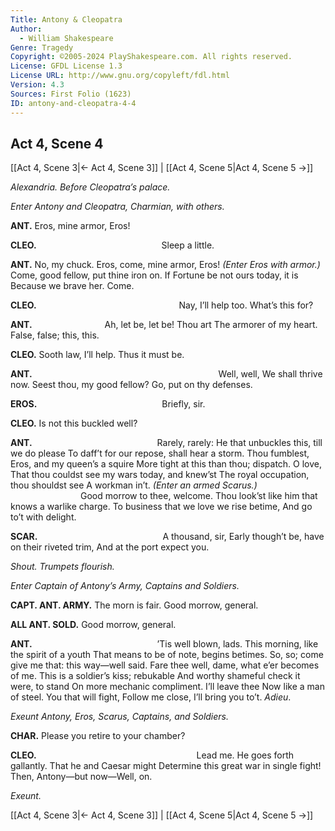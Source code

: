 ```yaml
---
Title: Antony & Cleopatra
Author: 
  - William Shakespeare
Genre: Tragedy
Copyright: ©2005-2024 PlayShakespeare.com. All rights reserved.
License: GFDL License 1.3
License URL: http://www.gnu.org/copyleft/fdl.html
Version: 4.3
Sources: First Folio (1623)
ID: antony-and-cleopatra-4-4
---
```


## Act 4, Scene 4
[[Act 4, Scene 3|← Act 4, Scene 3]] | [[Act 4, Scene 5|Act 4, Scene 5 →]]

*Alexandria. Before Cleopatra’s palace.*

*Enter Antony and Cleopatra, Charmian, with others.*

**ANT.**
Eros, mine armor, Eros!

**CLEO.**
              Sleep a little.

**ANT.**
No, my chuck. Eros, come, mine armor, Eros!
*(Enter Eros with armor.)*
Come, good fellow, put thine iron on.
If Fortune be not ours today, it is
Because we brave her. Come.

**CLEO.**
                Nay, I’ll help too.
What’s this for?

**ANT.**
        Ah, let be, let be! Thou art
The armorer of my heart. False, false; this, this.

**CLEO.**
Sooth law, I’ll help. Thus it must be.

**ANT.**
                     Well, well,
We shall thrive now. Seest thou, my good fellow?
Go, put on thy defenses.

**EROS.**
              Briefly, sir.

**CLEO.**
Is not this buckled well?

**ANT.**
              Rarely, rarely:
He that unbuckles this, till we do please
To daff’t for our repose, shall hear a storm.
Thou fumblest, Eros, and my queen’s a squire
More tight at this than thou; dispatch. O love,
That thou couldst see my wars today, and knew’st
The royal occupation, thou shouldst see
A workman in’t.
*(Enter an armed Scarus.)*
        Good morrow to thee, welcome.
Thou look’st like him that knows a warlike charge.
To business that we love we rise betime,
And go to’t with delight.

**SCAR.**
              A thousand, sir,
Early though’t be, have on their riveted trim,
And at the port expect you.

*Shout. Trumpets flourish.*

*Enter Captain of Antony’s Army, Captains and Soldiers.*

**CAPT. ANT. ARMY.**
The morn is fair. Good morrow, general.

**ALL ANT. SOLD.**
Good morrow, general.

**ANT.**
              ’Tis well blown, lads.
This morning, like the spirit of a youth
That means to be of note, begins betimes.
So, so; come give me that: this way—well said.
Fare thee well, dame, what e’er becomes of me.
This is a soldier’s kiss; rebukable
And worthy shameful check it were, to stand
On more mechanic compliment. I’ll leave thee
Now like a man of steel. You that will fight,
Follow me close, I’ll bring you to’t. *Adieu*.

*Exeunt Antony, Eros, Scarus, Captains, and Soldiers.*

**CHAR.**
Please you retire to your chamber?

**CLEO.**
                  Lead me.
He goes forth gallantly. That he and Caesar might
Determine this great war in single fight!
Then, Antony—but now—Well, on.

*Exeunt.*

[[Act 4, Scene 3|← Act 4, Scene 3]] | [[Act 4, Scene 5|Act 4, Scene 5 →]]